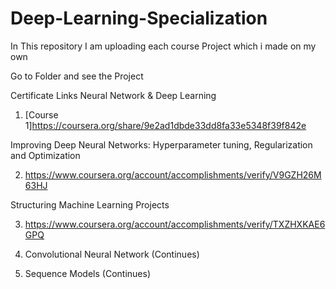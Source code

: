 # Deep-Learning-Specialization
In This repository I am uploading each course Project which i made on my own


  
  Go to Folder and see the Project

  
  Certificate Links
 Neural Network & Deep Learning  
  
  1. [Course 1]https://coursera.org/share/9e2ad1dbde33dd8fa33e5348f39f842e
  
 Improving Deep Neural Networks: Hyperparameter tuning, Regularization and Optimization
  
  2. https://www.coursera.org/account/accomplishments/verify/V9GZH26M63HJ
  
 Structuring Machine Learning Projects
  
  3. https://www.coursera.org/account/accomplishments/verify/TXZHXKAE6GPQ
  
  4. Convolutional Neural Network (Continues)
  
  5. Sequence Models (Continues)
